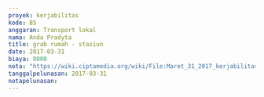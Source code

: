 ```yaml
---
proyek: kerjabilitas
kode: B5
anggaran: Transport lokal
nama: Anda Pradyta
title: grab rumah - stasiun
date: 2017-03-31
biaya: 8000
nota: "https://wiki.ciptamedia.org/wiki/File:Maret_31_2017_kerjabilitas_B5_grab_1_anda.png"
tanggalpelunasan: 2017-03-31
notapelunasan:
---
```

